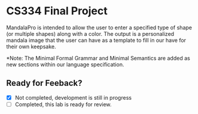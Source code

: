# CS334 Final Project
MandalaPro is intended to allow the user to enter a specified type of shape (or multiple
shapes) along with a color. The output is a personalized mandala image that the user can
have as a template to fill in our have for their own keepsake.

*Note: The Minimal Formal Grammar and Minimal Semantics are added as new sections within our language specification.

## Ready for Feeback?
 - [x] Not completed, development is still in progress
 - [ ] Completed, this lab is ready for review.
